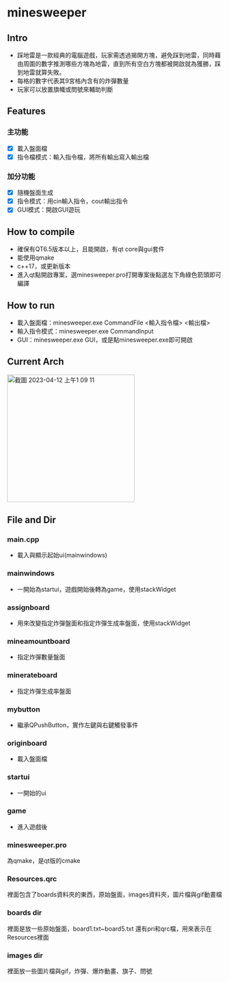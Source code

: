 # minesweeper
## Intro
- 踩地雷是一款經典的電腦遊戲，玩家需透過揭開方塊，避免踩到地雷，同時藉由周圍的數字推測哪些方塊為地雷，直到所有空白方塊都被開啟就為獲勝，踩到地雷就算失敗。
- 每格的數字代表其9宮格內含有的炸彈數量
- 玩家可以放置旗幟或問號來輔助判斷

## Features
### 主功能
- [x] 載入盤面檔
- [x] 指令檔模式：輸入指令檔，將所有輸出寫入輸出檔
### 加分功能
- [x] 隨機盤面生成
- [x] 指令模式：用cin輸入指令，cout輸出指令
- [x] GUI模式：開啟GUI遊玩
## How to compile
- 確保有QT6.5版本以上，且能開啟，有qt core與gui套件
- 能使用qmake
- c++17，或更新版本
- 進入qt點開啟專案，選minesweeper.pro打開專案後點選左下角綠色箭頭即可編譯

## How to run
- 載入盤面檔：minesweeper.exe CommandFile <輸入指令檔> <輸出檔>
- 輸入指令模式：minesweeper.exe CommandInput
- GUI：minesweeper.exe GUI，或是點minesweeper.exe即可開啟

## Current Arch
<img width="298" alt="截圖 2023-04-12 上午1 09 11" src="https://user-images.githubusercontent.com/69885352/231238520-4e8f57ab-4093-4bc4-b89a-6221db00d8a4.png">

## File and Dir
### main.cpp
- 載入與顯示起始ui(mainwindows)
### mainwindows
- 一開始為startui，遊戲開始後轉為game，使用stackWidget
### assignboard
- 用來改變指定炸彈盤面和指定炸彈生成率盤面，使用stackWidget
### mineamountboard
- 指定炸彈數量盤面
### minerateboard
- 指定炸彈生成率盤面
### mybutton
- 繼承QPushButton，實作左鍵與右鍵觸發事件
### originboard
- 載入盤面檔
### startui
- 一開始的ui
### game
- 進入遊戲後
### minesweeper.pro
為qmake，是qt版的cmake
### Resources.qrc
裡面包含了boards資料夾的東西，原始盤面，images資料夾，圖片檔與gif動畫檔
### boards dir
裡面是放一些原始盤面，board1.txt~board5.txt
還有pri和qrc檔，用來表示在Resources裡面
### images dir
裡面放一些圖片檔與gif，炸彈、爆炸動畫、旗子、問號

